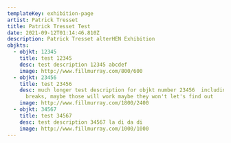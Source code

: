 ```yaml
---
templateKey: exhibition-page
artist: Patrick Tresset
title: Patrick Tresset Test
date: 2021-09-12T01:14:46.810Z
description: Patrick Tresset alterHEN Exhibition
objkts:
  - objkt: 12345
    title: test 12345
    desc: test description 12345 abcdef
    image: http://www.fillmurray.com/800/600
  - objkt: 23456
    title: test 23456
    desc: much longer test description for objkt number 23456  including line
      breaks, maybe those will work maybe they won't let's find out
    image: http://www.fillmurray.com/1800/2400
  - objkt: 34567
    title: test 34567
    desc: test description 34567 la di da di
    image: http://www.fillmurray.com/1000/1000
---
```

